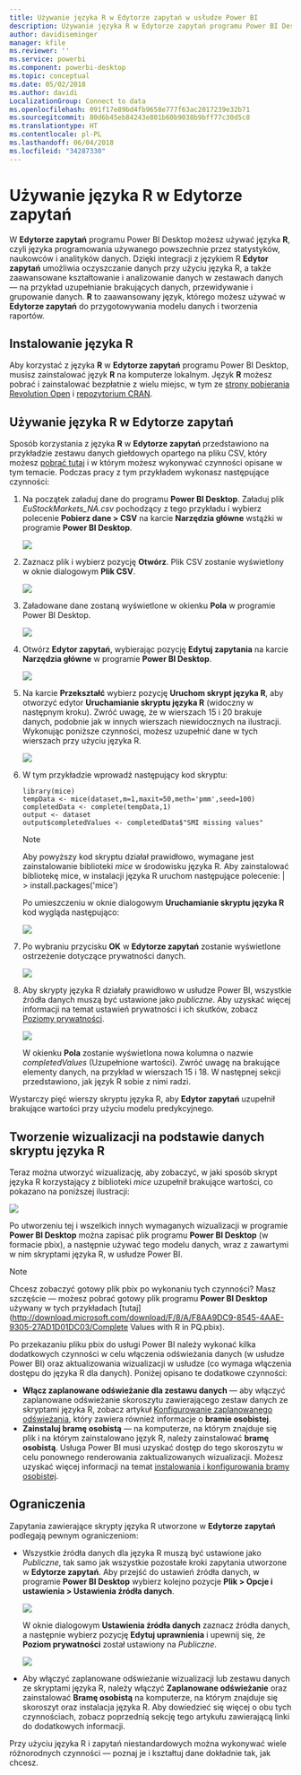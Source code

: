 ```yaml
---
title: Używanie języka R w Edytorze zapytań w usłudze Power BI
description: Używanie języka R w Edytorze zapytań programu Power BI Desktop do zaawansowanej analizy.
author: davidiseminger
manager: kfile
ms.reviewer: ''
ms.service: powerbi
ms.component: powerbi-desktop
ms.topic: conceptual
ms.date: 05/02/2018
ms.author: davidi
LocalizationGroup: Connect to data
ms.openlocfilehash: 091f17e89bd4fb9658e777f63ac2017239e32b71
ms.sourcegitcommit: 80d6b45eb84243e801b60b9038b9bff77c30d5c8
ms.translationtype: HT
ms.contentlocale: pl-PL
ms.lasthandoff: 06/04/2018
ms.locfileid: "34287330"
---
```

# <a name="using-r-in-query-editor"></a>Używanie języka R w Edytorze zapytań
W **Edytorze zapytań** programu Power BI Desktop możesz używać języka **R**, czyli języka programowania używanego powszechnie przez statystyków, naukowców i analityków danych. Dzięki integracji z językiem R **Edytor zapytań** umożliwia oczyszczanie danych przy użyciu języka R, a także zaawansowane kształtowanie i analizowanie danych w zestawach danych — na przykład uzupełnianie brakujących danych, przewidywanie i grupowanie danych. **R** to zaawansowany język, którego możesz używać w **Edytorze zapytań** do przygotowywania modelu danych i tworzenia raportów.

## <a name="installing-r"></a>Instalowanie języka R
Aby korzystać z języka **R** w **Edytorze zapytań** programu Power BI Desktop, musisz zainstalować język **R** na komputerze lokalnym. Język **R** możesz pobrać i zainstalować bezpłatnie z wielu miejsc, w tym ze [strony pobierania Revolution Open](https://mran.revolutionanalytics.com/download/) i [repozytorium CRAN](https://cran.r-project.org/bin/windows/base/).

## <a name="using-r-in-query-editor"></a>Używanie języka R w Edytorze zapytań
Sposób korzystania z języka **R** w **Edytorze zapytań** przedstawiono na przykładzie zestawu danych giełdowych opartego na pliku CSV, który możesz [pobrać tutaj](http://download.microsoft.com/download/F/8/A/F8AA9DC9-8545-4AAE-9305-27AD1D01DC03/EuStockMarkets_NA.csv) i w którym możesz wykonywać czynności opisane w tym temacie. Podczas pracy z tym przykładem wykonasz następujące czynności:

1. Na początek załaduj dane do programu **Power BI Desktop**. Załaduj plik *EuStockMarkets_NA.csv* pochodzący z tego przykładu i wybierz polecenie **Pobierz dane > CSV** na karcie **Narzędzia główne** wstążki w programie **Power BI Desktop**.
   
   ![](media/desktop-r-in-query-editor/r-in-query-editor_1.png)
2. Zaznacz plik i wybierz pozycję **Otwórz**. Plik CSV zostanie wyświetlony w oknie dialogowym **Plik CSV**.
   
   ![](media/desktop-r-in-query-editor/r-in-query-editor_2.png)
3. Załadowane dane zostaną wyświetlone w okienku **Pola** w programie Power BI Desktop.
   
   ![](media/desktop-r-in-query-editor/r-in-query-editor_3.png)
4. Otwórz **Edytor zapytań**, wybierając pozycję **Edytuj zapytania** na karcie **Narzędzia główne** w programie **Power BI Desktop**.
   
   ![](media/desktop-r-in-query-editor/r-in-query-editor_4.png)
5. Na karcie **Przekształć** wybierz pozycję **Uruchom skrypt języka R**, aby otworzyć edytor **Uruchamianie skryptu języka R** (widoczny w następnym kroku). Zwróć uwagę, że w wierszach 15 i 20 brakuje danych, podobnie jak w innych wierszach niewidocznych na ilustracji. Wykonując poniższe czynności, możesz uzupełnić dane w tych wierszach przy użyciu języka R.
   
   ![](media/desktop-r-in-query-editor/r-in-query-editor_5d.png)
6. W tym przykładzie wprowadź następujący kod skryptu:
   
       library(mice)
       tempData <- mice(dataset,m=1,maxit=50,meth='pmm',seed=100)
       completedData <- complete(tempData,1)
       output <- dataset
       output$completedValues <- completedData$"SMI missing values"
   
   > [!NOTE]
   > Aby powyższy kod skryptu działał prawidłowo, wymagane jest zainstalowanie biblioteki *mice* w środowisku języka R. Aby zainstalować bibliotekę mice, w instalacji języka R uruchom następujące polecenie: |      > install.packages('mice')
   > 
   > 
   
   Po umieszczeniu w oknie dialogowym **Uruchamianie skryptu języka R** kod wygląda następująco:
   
   ![](media/desktop-r-in-query-editor/r-in-query-editor_5b.png)
7. Po wybraniu przycisku **OK** w **Edytorze zapytań** zostanie wyświetlone ostrzeżenie dotyczące prywatności danych.
   
   ![](media/desktop-r-in-query-editor/r-in-query-editor_6.png)
8. Aby skrypty języka R działały prawidłowo w usłudze Power BI, wszystkie źródła danych muszą być ustawione jako *publiczne*. Aby uzyskać więcej informacji na temat ustawień prywatności i ich skutków, zobacz [Poziomy prywatności](desktop-privacy-levels.md).
   
   ![](media/desktop-r-in-query-editor/r-in-query-editor_7.png)
   
   W okienku **Pola** zostanie wyświetlona nowa kolumna o nazwie *completedValues* (Uzupełnione wartości). Zwróć uwagę na brakujące elementy danych, na przykład w wierszach 15 i 18. W następnej sekcji przedstawiono, jak język R sobie z nimi radzi.
   

Wystarczy pięć wierszy skryptu języka R, aby **Edytor zapytań** uzupełnił brakujące wartości przy użyciu modelu predykcyjnego.

## <a name="creating-visuals-from-r-script-data"></a>Tworzenie wizualizacji na podstawie danych skryptu języka R
Teraz można utworzyć wizualizację, aby zobaczyć, w jaki sposób skrypt języka R korzystający z biblioteki *mice* uzupełnił brakujące wartości, co pokazano na poniższej ilustracji:

![](media/desktop-r-in-query-editor/r-in-query-editor_8a.png)

Po utworzeniu tej i wszelkich innych wymaganych wizualizacji w programie **Power BI Desktop** można zapisać plik programu **Power BI Desktop** (w formacie pbix), a następnie używać tego modelu danych, wraz z zawartymi w nim skryptami języka R, w usłudze Power BI.

> [!NOTE]
> Chcesz zobaczyć gotowy plik pbix po wykonaniu tych czynności? Masz szczęście — możesz pobrać gotowy plik programu **Power BI Desktop** używany w tych przykładach [tutaj](http://download.microsoft.com/download/F/8/A/F8AA9DC9-8545-4AAE-9305-27AD1D01DC03/Complete Values with R in PQ.pbix).
> 
> 

Po przekazaniu pliku pbix do usługi Power BI należy wykonać kilka dodatkowych czynności w celu włączenia odświeżania danych (w usłudze Power BI) oraz aktualizowania wizualizacji w usłudze (co wymaga włączenia dostępu do języka R dla danych). Poniżej opisano te dodatkowe czynności:

* **Włącz zaplanowane odświeżanie dla zestawu danych** — aby włączyć zaplanowane odświeżanie skoroszytu zawierającego zestaw danych ze skryptami języka R, zobacz artykuł [Konfigurowanie zaplanowanego odświeżania](refresh-scheduled-refresh.md), który zawiera również informacje o **bramie osobistej**.
* **Zainstaluj bramę osobistą** — na komputerze, na którym znajduje się plik i na którym zainstalowano język R, należy zainstalować **bramę osobistą**. Usługa Power BI musi uzyskać dostęp do tego skoroszytu w celu ponownego renderowania zaktualizowanych wizualizacji. Możesz uzyskać więcej informacji na temat [instalowania i konfigurowania bramy osobistej](personal-gateway.md).

## <a name="limitations"></a>Ograniczenia
Zapytania zawierające skrypty języka R utworzone w **Edytorze zapytań** podlegają pewnym ograniczeniom:

* Wszystkie źródła danych dla języka R muszą być ustawione jako *Publiczne*, tak samo jak wszystkie pozostałe kroki zapytania utworzone w **Edytorze zapytań**. Aby przejść do ustawień źródła danych, w programie **Power BI Desktop** wybierz kolejno pozycje **Plik > Opcje i ustawienia > Ustawienia źródła danych**.
  
  ![](media/desktop-r-in-query-editor/r-in-query-editor_9.png)
  
  W oknie dialogowym **Ustawienia źródła danych** zaznacz źródła danych, a następnie wybierz pozycję **Edytuj uprawnienia** i upewnij się, że **Poziom prywatności** został ustawiony na *Publiczne*.
  
  ![](media/desktop-r-in-query-editor/r-in-query-editor_10.png)    
* Aby włączyć zaplanowane odświeżanie wizualizacji lub zestawu danych ze skryptami języka R, należy włączyć **Zaplanowane odświeżanie** oraz zainstalować **Bramę osobistą** na komputerze, na którym znajduje się skoroszyt oraz instalacja języka R. Aby dowiedzieć się więcej o obu tych czynnościach, zobacz poprzednią sekcję tego artykułu zawierającą linki do dodatkowych informacji.

Przy użyciu języka R i zapytań niestandardowych można wykonywać wiele różnorodnych czynności — poznaj je i kształtuj dane dokładnie tak, jak chcesz.

